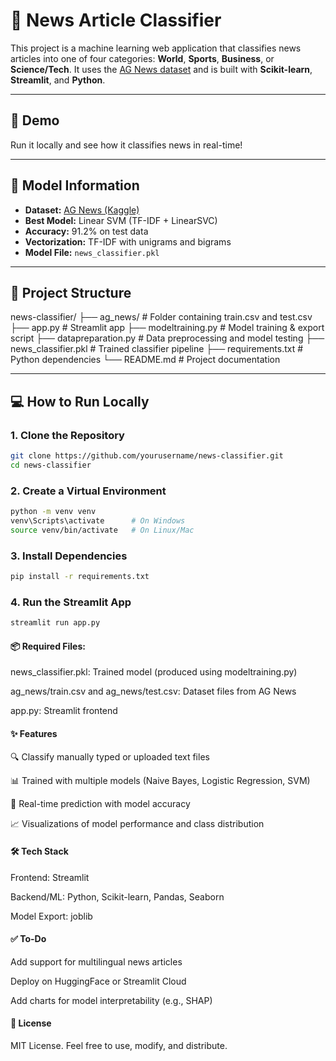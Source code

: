 # 📰 News Article Classifier

This project is a machine learning web application that classifies news articles into one of four categories: **World**, **Sports**, **Business**, or **Science/Tech**. It uses the [AG News dataset](https://www.kaggle.com/datasets/amananandrai/ag-news-classification-dataset) and is built with **Scikit-learn**, **Streamlit**, and **Python**.

---

## 🚀 Demo

Run it locally and see how it classifies news in real-time!

---

## 🧠 Model Information

- **Dataset:** [AG News (Kaggle)](https://www.kaggle.com/datasets/amananandrai/ag-news-classification-dataset)
- **Best Model:** Linear SVM (TF-IDF + LinearSVC)
- **Accuracy:** 91.2% on test data
- **Vectorization:** TF-IDF with unigrams and bigrams
- **Model File:** `news_classifier.pkl`

---

## 📁 Project Structure

news-classifier/
├── ag_news/ # Folder containing train.csv and test.csv
├── app.py # Streamlit app
├── modeltraining.py # Model training & export script
├── datapreparation.py # Data preprocessing and model testing
├── news_classifier.pkl # Trained classifier pipeline
├── requirements.txt # Python dependencies
└── README.md # Project documentation

---

## 💻 How to Run Locally

### 1. Clone the Repository

```bash
git clone https://github.com/yourusername/news-classifier.git
cd news-classifier
```

### 2. Create a Virtual Environment

```bash
python -m venv venv
venv\Scripts\activate      # On Windows
source venv/bin/activate   # On Linux/Mac
```
### 3. Install Dependencies

```bash
pip install -r requirements.txt
```
### 4. Run the Streamlit App

```bash
streamlit run app.py
```
#### 📦 Required Files:

news_classifier.pkl: Trained model (produced using modeltraining.py)

ag_news/train.csv and ag_news/test.csv: Dataset files from AG News

app.py: Streamlit frontend

#### ✨ Features
🔍 Classify manually typed or uploaded text files

📊 Trained with multiple models (Naive Bayes, Logistic Regression, SVM)

🎯 Real-time prediction with model accuracy

📈 Visualizations of model performance and class distribution

#### 🛠️ Tech Stack
Frontend: Streamlit

Backend/ML: Python, Scikit-learn, Pandas, Seaborn

Model Export: joblib

#### ✅ To-Do
 Add support for multilingual news articles

 Deploy on HuggingFace or Streamlit Cloud

 Add charts for model interpretability (e.g., SHAP)

#### 📝 License
MIT License. Feel free to use, modify, and distribute.









